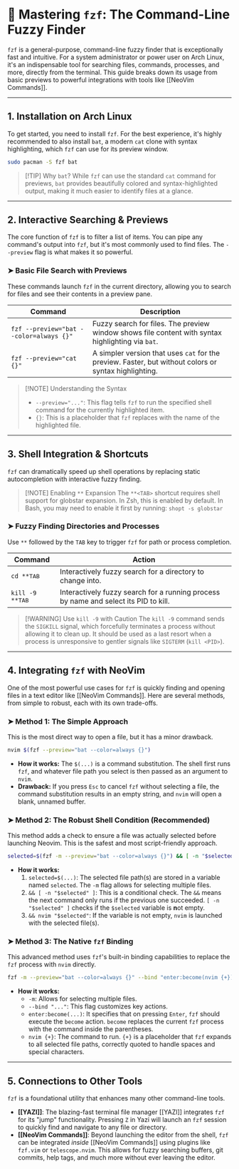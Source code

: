 
# 🚀 Mastering `fzf`: The Command-Line Fuzzy Finder

`fzf` is a general-purpose, command-line fuzzy finder that is exceptionally fast and intuitive. For a system administrator or power user on Arch Linux, it's an indispensable tool for searching files, commands, processes, and more, directly from the terminal. This guide breaks down its usage from basic previews to powerful integrations with tools like [[NeoVim Commands]].

---

## 1. Installation on Arch Linux

To get started, you need to install `fzf`. For the best experience, it's highly recommended to also install `bat`, a modern `cat` clone with syntax highlighting, which `fzf` can use for its preview window.

```bash
sudo pacman -S fzf bat
```

> [!TIP] Why `bat`?
> While `fzf` can use the standard `cat` command for previews, `bat` provides beautifully colored and syntax-highlighted output, making it much easier to identify files at a glance.

---

## 2. Interactive Searching & Previews

The core function of `fzf` is to filter a list of items. You can pipe any command's output into `fzf`, but it's most commonly used to find files. The `--preview` flag is what makes it so powerful.

### ➤ Basic File Search with Previews

These commands launch `fzf` in the current directory, allowing you to search for files and see their contents in a preview pane.

| Command | Description |
|---|---|
| `fzf --preview="bat --color=always {}"` | Fuzzy search for files. The preview window shows file content with syntax highlighting via `bat`. |
| `fzf --preview="cat {}"` | A simpler version that uses `cat` for the preview. Faster, but without colors or syntax highlighting. |

> [!NOTE] Understanding the Syntax
> - `--preview="..."`: This flag tells `fzf` to run the specified shell command for the currently highlighted item.
> - `{}`: This is a placeholder that `fzf` replaces with the name of the highlighted file.

---

## 3. Shell Integration & Shortcuts

`fzf` can dramatically speed up shell operations by replacing static autocompletion with interactive fuzzy finding.

> [!NOTE] Enabling `**` Expansion
> The `**<TAB>` shortcut requires shell support for globstar expansion. In Zsh, this is enabled by default. In Bash, you may need to enable it first by running: `shopt -s globstar`

### ➤ Fuzzy Finding Directories and Processes

Use `**` followed by the `TAB` key to trigger `fzf` for path or process completion.

| Command | Action |
|---|---|
| `cd **`<kbd>TAB</kbd> | Interactively fuzzy search for a directory to change into. |
| `kill -9 **`<kbd>TAB</kbd> | Interactively fuzzy search for a running process by name and select its PID to kill. |

> [!WARNING] Use `kill -9` with Caution
> The `kill -9` command sends the `SIGKILL` signal, which forcefully terminates a process without allowing it to clean up. It should be used as a last resort when a process is unresponsive to gentler signals like `SIGTERM` (`kill <PID>`).

---

## 4. Integrating `fzf` with NeoVim

One of the most powerful use cases for `fzf` is quickly finding and opening files in a text editor like [[NeoVim Commands]]. Here are several methods, from simple to robust, each with its own trade-offs.

### ➤ Method 1: The Simple Approach

This is the most direct way to open a file, but it has a minor drawback.

```bash
nvim $(fzf --preview="bat --color=always {}")
```

-   **How it works:** The `$(...)` is a command substitution. The shell first runs `fzf`, and whatever file path you select is then passed as an argument to `nvim`.
-   **Drawback:** If you press `Esc` to cancel `fzf` without selecting a file, the command substitution results in an empty string, and `nvim` will open a blank, unnamed buffer.

### ➤ Method 2: The Robust Shell Condition (Recommended)

This method adds a check to ensure a file was actually selected before launching Neovim. This is the safest and most script-friendly approach.

```bash
selected=$(fzf -m --preview="bat --color=always {}") && [ -n "$selected" ] && nvim "$selected"
```

-   **How it works:**
    1.  `selected=$(...)`: The selected file path(s) are stored in a variable named `selected`. The `-m` flag allows for selecting multiple files.
    2.  `&& [ -n "$selected" ]`: This is a conditional check. The `&&` means the next command only runs if the previous one succeeded. `[ -n "$selected" ]` checks if the `$selected` variable is **n**ot empty.
    3.  `&& nvim "$selected"`: If the variable is not empty, `nvim` is launched with the selected file(s).

### ➤ Method 3: The Native `fzf` Binding

This advanced method uses `fzf`'s built-in binding capabilities to replace the `fzf` process with `nvim` directly.

```bash
fzf -m --preview="bat --color=always {}" --bind "enter:become(nvim {+})"
```

-   **How it works:**
    -   `-m`: Allows for selecting multiple files.
    -   `--bind "..."`: This flag customizes key actions.
    -   `enter:become(...)`: It specifies that on pressing `Enter`, `fzf` should execute the `become` action. `become` replaces the current `fzf` process with the command inside the parentheses.
    -   `nvim {+}`: The command to run. `{+}` is a placeholder that `fzf` expands to all selected file paths, correctly quoted to handle spaces and special characters.

---

## 5. Connections to Other Tools

`fzf` is a foundational utility that enhances many other command-line tools.

-   **[[YAZI]]**: The blazing-fast terminal file manager [[YAZI]] integrates `fzf` for its "jump" functionality. Pressing `Z` in Yazi will launch an `fzf` session to quickly find and navigate to any file or directory.
-   **[[NeoVim Commands]]**: Beyond launching the editor from the shell, `fzf` can be integrated *inside* [[NeoVim Commands]] using plugins like `fzf.vim` or `telescope.nvim`. This allows for fuzzy searching buffers, git commits, help tags, and much more without ever leaving the editor.

